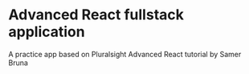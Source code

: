 # Advanced React fullstack application
A practice app based on Pluralsight Advanced React tutorial by Samer Bruna
